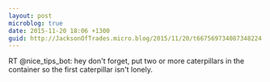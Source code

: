 ```yaml
---
layout: post
microblog: true
date: 2015-11-20 18:06 +1300
guid: http://JacksonOfTrades.micro.blog/2015/11/20/t667569734087348224.html
---
```

RT @nice_tips_bot: hey don't forget, put two or more caterpillars in the container so the first caterpillar isn't lonely.
